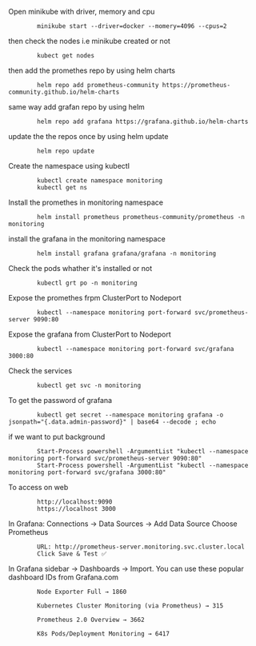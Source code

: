 Open minikube with driver, memory and cpu

            minikube start --driver=docker --momery=4096 --cpus=2

then check the nodes i.e minikube created or not

            kubect get nodes

then add the promethes repo by using helm charts

            helm repo add prometheus-community https://prometheus-community.github.io/helm-charts
same way add grafan repo by using helm

            helm repo add grafana https://grafana.github.io/helm-charts

update the the repos once by using helm update

            helm repo update

Create the namespace using kubectl

            kubectl create namespace monitoring
            kubectl get ns

Install the promethes in monitoring namespace

            helm install prometheus prometheus-community/prometheus -n monitoring

install the grafana in the monitoring namespace

            helm install grafana grafana/grafana -n monitoring

Check the pods whather it's installed or not

            kubectl grt po -n monitoring

Expose the promethes frpm ClusterPort to Nodeport

            kubectl --namespace monitoring port-forward svc/prometheus-server 9090:80

Expose the grafana from ClusterPort to Nodeport

            kubectl --namespace monitoring port-forward svc/grafana 3000:80

Check the services 

            kubectl get svc -n monitoring

To get the password of grafana

            kubectl get secret --namespace monitoring grafana -o jsonpath="{.data.admin-password}" | base64 --decode ; echo

if we want to put background 

            Start-Process powershell -ArgumentList "kubectl --namespace monitoring port-forward svc/prometheus-server 9090:80"
            Start-Process powershell -ArgumentList "kubectl --namespace monitoring port-forward svc/grafana 3000:80"

To access on web

            http://localhost:9090
            https://localhost 3000

In Grafana: Connections → Data Sources → Add Data Source
Choose Prometheus

            URL: http://prometheus-server.monitoring.svc.cluster.local
            Click Save & Test ✅

In Grafana sidebar → Dashboards → Import.
You can use these popular dashboard IDs from Grafana.com

            Node Exporter Full → 1860

            Kubernetes Cluster Monitoring (via Prometheus) → 315

            Prometheus 2.0 Overview → 3662

            K8s Pods/Deployment Monitoring → 6417




